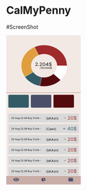 # CalMyPenny

#ScreenShot

<img src="https://github.com/saymanrifat/CalMyPenny/blob/master/assets/app_home_design.png?raw=true" width="200" height="400" />
